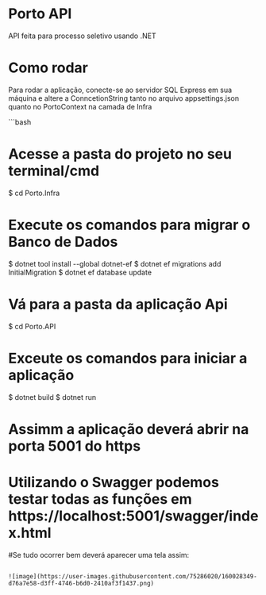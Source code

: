 # Porto API
 API feita para processo seletivo usando .NET

# Como rodar
<p>Para rodar a aplicação, conecte-se ao servidor SQL Express em sua máquina e altere a ConncetionString tanto no arquivo appsettings.json quanto no PortoContext na camada de Infra </p>
```bash

# Acesse a pasta do projeto no seu terminal/cmd
$ cd Porto.Infra

# Execute os comandos para migrar o Banco de Dados
$ dotnet tool install --global dotnet-ef 
$ dotnet ef migrations add InitialMigration
$ dotnet ef database update

# Vá para a pasta da aplicação Api
$ cd Porto.API

# Exceute os comandos para iniciar a aplicação
$ dotnet build
$ dotnet run

# Assimm a aplicação deverá abrir na porta 5001 do https
# Utilizando o Swagger podemos testar todas as funções em https://localhost:5001/swagger/index.html

#Se tudo ocorrer bem deverá aparecer uma tela assim:

```

![image](https://user-images.githubusercontent.com/75286020/160028349-d76a7e58-d3ff-4746-b6d0-2410af3f1437.png)
